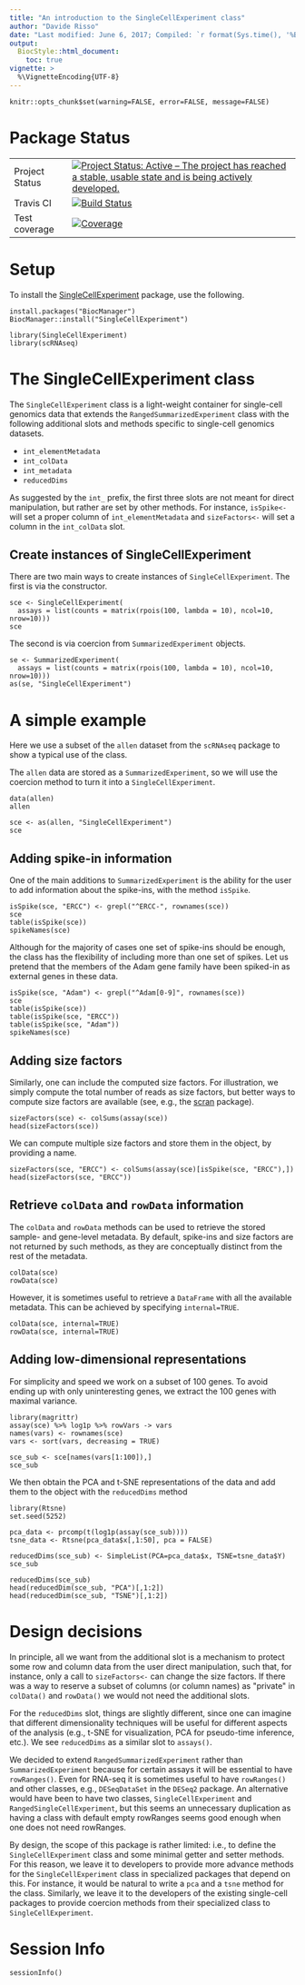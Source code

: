 ```yaml
---
title: "An introduction to the SingleCellExperiment class"
author: "Davide Risso"
date: "Last modified: June 6, 2017; Compiled: `r format(Sys.time(), '%B %d, %Y')`"
output:
  BiocStyle::html_document:
    toc: true
vignette: >
  %\VignetteEncoding{UTF-8}
---
```


<!--
%\VignetteEngine{knitr::rmarkdown}
%\VignetteIndexEntry{SingleCellExperiment Vignette}
-->

```{r options, include=FALSE, echo=FALSE}
knitr::opts_chunk$set(warning=FALSE, error=FALSE, message=FALSE)
```

# Package Status

|                |               |
| -------------- | ------------- |
| Project Status | [![Project Status: Active – The project has reached a stable, usable state and is being actively developed.](http://www.repostatus.org/badges/latest/active.svg)](http://www.repostatus.org/#active) |
| Travis CI      | [![Build Status](https://travis-ci.org/drisso/SingleCellExperiment.svg?branch=master)](https://travis-ci.org/drisso/SingleCellExperiment) |
| Test coverage  | [![Coverage](https://codecov.io/gh/drisso/SingleCellExperiment/branch/master/graph/badge.svg)](https://codecov.io/gh/drisso/SingleCellExperiment) |

# Setup

To install the [SingleCellExperiment](https://bioconductor.org/packages/SingleCellExperiment) package, use the following.

```{r install, eval=FALSE}
install.packages("BiocManager")
BiocManager::install("SingleCellExperiment")
```

```{r load_packages}
library(SingleCellExperiment)
library(scRNAseq)
```

# The SingleCellExperiment class

The `SingleCellExperiment` class is a light-weight container for single-cell 
genomics data that extends the `RangedSummarizedExperiment` class with the following
additional slots and methods specific to single-cell genomics datasets.

* `int_elementMetadata` 
* `int_colData`
* `int_metadata`
* `reducedDims`

As suggested by the `int_` prefix, the first three slots are not meant for direct
manipulation, but rather are set by other methods. For instance, `isSpike<-` will
set a proper column of `int_elementMetadata` and `sizeFactors<-` will set a 
column in the `int_colData` slot.

## Create instances of SingleCellExperiment

There are two main ways to create instances of `SingleCellExperiment`. The first
is via the constructor.

```{r construct}
sce <- SingleCellExperiment(
  assays = list(counts = matrix(rpois(100, lambda = 10), ncol=10, nrow=10)))
sce
```

The second is via coercion from `SummarizedExperiment` objects.

```{r coerce}
se <- SummarizedExperiment(
  assays = list(counts = matrix(rpois(100, lambda = 10), ncol=10, nrow=10)))
as(se, "SingleCellExperiment")
```

# A simple example

Here we use a subset of the `allen` dataset from the `scRNAseq` package to
show a typical use of the class.

The `allen` data are stored as a `SummarizedExperiment`, so we will use the
coercion method to turn it into a `SingleCellExperiment`.

```{r fluidigm}
data(allen)
allen

sce <- as(allen, "SingleCellExperiment")
sce
```

## Adding spike-in information

One of the main additions to `SummarizedExperiment` is the ability for the user
to add information about the spike-ins, with the method `isSpike`.

```{r spikes}
isSpike(sce, "ERCC") <- grepl("^ERCC-", rownames(sce))
sce
table(isSpike(sce))
spikeNames(sce)
```

Although for the majority of cases one set of spike-ins should be enough, the
class has the flexibility of including more than one set of spikes.
Let us pretend that the members of the Adam gene family have been spiked-in as
external genes in these data.

```{r spikes2}
isSpike(sce, "Adam") <- grepl("^Adam[0-9]", rownames(sce))
sce
table(isSpike(sce))
table(isSpike(sce, "ERCC"))
table(isSpike(sce, "Adam"))
spikeNames(sce)
```

## Adding size factors

Similarly, one can include the computed size factors. For illustration, we simply
compute the total number of reads as size factors, but better ways to compute 
size factors are available (see, e.g., the [scran](https://www.bioconductor.org/packages/scran) package).

```{r sizeFactors}
sizeFactors(sce) <- colSums(assay(sce))
head(sizeFactors(sce))
```

We can compute multiple size factors and store them in the object, by providing
a name.

```{r sizeFactors2}
sizeFactors(sce, "ERCC") <- colSums(assay(sce)[isSpike(sce, "ERCC"),])
head(sizeFactors(sce, "ERCC"))
```

## Retrieve `colData` and `rowData` information

The `colData` and `rowData` methods can be used to retrieve the stored sample-
and gene-level metadata. By default, spike-ins and size factors are not returned
by such methods, as they are conceptually distinct from the rest of the metadata.

```{r metadata}
colData(sce)
rowData(sce)
```

However, it is sometimes useful to retrieve a `DataFrame` with all the available
metadata. This can be achieved by specifying `internal=TRUE`.

```{r metadata2}
colData(sce, internal=TRUE)
rowData(sce, internal=TRUE)
```

## Adding low-dimensional representations

For simplicity and speed we work on a subset of 100 genes. To avoid
ending up with only uninteresting genes, we extract the 100 genes with maximal 
variance.

```{r subset}
library(magrittr)
assay(sce) %>% log1p %>% rowVars -> vars
names(vars) <- rownames(sce)
vars <- sort(vars, decreasing = TRUE)

sce_sub <- sce[names(vars[1:100]),]
sce_sub
```

We then obtain the PCA and t-SNE representations of the data and add them to the
object with the `reducedDims` method

```{r pca}
library(Rtsne)
set.seed(5252)

pca_data <- prcomp(t(log1p(assay(sce_sub))))
tsne_data <- Rtsne(pca_data$x[,1:50], pca = FALSE)

reducedDims(sce_sub) <- SimpleList(PCA=pca_data$x, TSNE=tsne_data$Y)
sce_sub

reducedDims(sce_sub)
head(reducedDim(sce_sub, "PCA")[,1:2])
head(reducedDim(sce_sub, "TSNE")[,1:2])
```

# Design decisions

In principle, all we want from the additional slot is a mechanism to protect
some row and column data from the user direct manipulation, such that, for
instance, only a call to `sizeFactors<-` can change the size factors.
If there was a way to reserve a subset of columns (or column names) as "private"
in `colData()` and `rowData()` we would not need the additional slots.

For the `reducedDims` slot, things are slightly different, since one can imagine
that different dimensionality techniques will be useful for different aspects
of the analysis (e.g., t-SNE for visualization, PCA for pseudo-time inference,
etc.). We see `reducedDims` as a similar slot to `assays()`.

We decided to extend `RangedSummarizedExperiment` rather than `SummarizedExperiment`
because for certain assays it will be essential to have `rowRanges()`. Even for
RNA-seq it is sometimes useful to have `rowRanges()` and other classes, e.g.,
`DESeqDataSet` in the `DESeq2` package.
An alternative would have been to have two classes, `SingleCellExperiment` and
`RangedSingleCellExperiment`, but this seems an unnecessary duplication as
having a class with default empty rowRanges seems good enough when one does not
need rowRanges.

By design, the scope of this package is rather limited: i.e., to define the
`SingleCellExperiment` class and some minimal getter and setter methods.
For this reason, we leave it to developers to provide more advance methods for
the `SingleCellExperiment` class in specialized packages that depend on this.
For instance, it would be natural to write a `pca` and a `tsne` method for the 
class. Similarly, we leave it to the developers of the existing single-cell
packages to provide coercion methods from their specialized class to 
`SingleCellExperiment`.

# Session Info

```{r}
sessionInfo()
```
